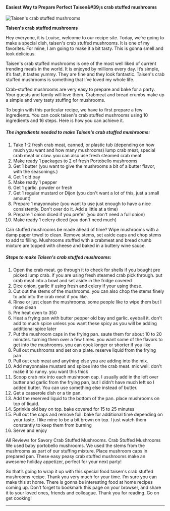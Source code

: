             

#### Easiest Way to Prepare Perfect Taisen&amp;#39;s crab stuffed mushrooms

![Taisen's crab stuffed mushrooms](https://img-global.cpcdn.com/recipes/58362654/751x532cq70/taisens-crab-stuffed-mushrooms-recipe-main-photo.jpg)

**Taisen's crab stuffed mushrooms**

Hey everyone, it is Louise, welcome to our recipe site. Today, we’re going to make a special dish, taisen's crab stuffed mushrooms. It is one of my favorites. For mine, I am going to make it a bit tasty. This is gonna smell and look delicious.

Taisen's crab stuffed mushrooms is one of the most well liked of current trending meals in the world. It is enjoyed by millions every day. It’s simple, it’s fast, it tastes yummy. They are fine and they look fantastic. Taisen's crab stuffed mushrooms is something that I’ve loved my whole life.

Crab-stuffed mushrooms are very easy to prepare and bake for a party. Your guests and family will love them. Crabmeat and bread crumbs make up a simple and very tasty stuffing for mushrooms.

To begin with this particular recipe, we have to first prepare a few ingredients. You can cook taisen's crab stuffed mushrooms using 10 ingredients and 16 steps. Here is how you can achieve it.

##### The ingredients needed to make Taisen's crab stuffed mushrooms:

1.  Take 1-2 fresh crab meat, canned, or plastic tub (depending on how much you want and how many mushrooms) lump crab meat, special crab meat or claw. you can also use fresh steamed crab meat
2.  Make ready 1 packages to 2 of fresh Portobello mushrooms
3.  Get 1 butter (you want to give the mushrooms a bit of a butter flavor, with the seasonings.)
4.  Get 1 old bay
5.  Make ready 1 pepper
6.  Get 1 garlic. powder or fresh
7.  Get 1 regular mustard or Dijon (you don't want a lot of this, just a small amount)
8.  Prepare 1 mayonnaise (you want to use just enough to have a nice consistently. Don't over do it. Add a little at a time)
9.  Prepare 1 onion diced if you prefer (you don't need a full onion)
10.  Make ready 1 celery diced (you don't need much)

Can stuffed mushrooms be made ahead of time? Wipe mushrooms with a damp paper towel to clean. Remove stems, set aside caps and chop stems to add to filling. Mushrooms stuffed with a crabmeat and bread crumb mixture are topped with cheese and baked in a buttery wine sauce.

##### Steps to make Taisen's crab stuffed mushrooms:

1.  Open the crab meat. go through it to check for shells if you bought pre picked lump crab. if you are using fresh steamed crab pick through. put crab meat into a bowl and set aside in the fridge covered
2.  Dice onion, garlic if using fresh and celery if your using these.
3.  Cut out the stems of the mushrooms. you can also chop the stems finely to add into the crab meat if you like.
4.  Rinse or just clean the mushrooms. some people like to wipe them but I rinse clean
5.  Pre heat oven to 350
6.  Heat a frying pan with butter pepper old bay and garlic. eyeball it. don't add to much spice unless you want these spicy as you will be adding additional spice later
7.  Put the mushroom caps in the frying pan. saute them for about 10 to 20 minutes. turning them over a few times. you want some of the flavors to get into the mushrooms. you can cook longer or shorter if you like
8.  Pull out mushrooms and set on a plate. reserve liquid from the frying pan
9.  Pull out crab meat and anything else you are adding into the mix.
10.  Add mayonnaise mustard and spices into the crab meat. mix well. don't make it to runny. you want this thick
11.  Scoop crab mix into each mushroom cap. I usually add in the left over butter and garlic from the frying pan, but I didn't have much left so I added butter. You can use something else instead of butter.
12.  Get a casserole dish or a tin pan.
13.  Add the reserved liquid to the bottom of the pan. place mushrooms on top of liquid.
14.  Sprinkle old bay on top. bake covered for 15 to 25 minutes
15.  Pull out the caps and remove foil. bake for additional time depending on your taste. I like mine to be a bit brown on top. I just watch them constantly to keep them from burning
16.  Serve and enjoy

All Reviews for Savory Crab Stuffed Mushrooms. Crab Stuffed Mushrooms We used baby portobello mushrooms. We used the stems from the mushrooms as part of our stuffing mixture. Place mushroom caps in prepared pan. These easy peasy crab stuffed mushrooms make an awesome holiday appetizer, perfect for your next party!

So that’s going to wrap it up with this special food taisen's crab stuffed mushrooms recipe. Thank you very much for your time. I’m sure you can make this at home. There is gonna be interesting food at home recipes coming up. Don’t forget to bookmark this page on your browser, and share it to your loved ones, friends and colleague. Thank you for reading. Go on get cooking!

* * *
